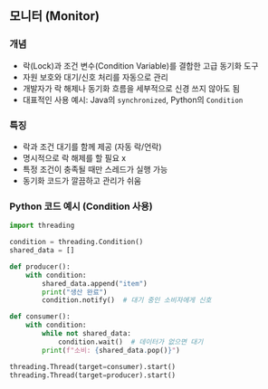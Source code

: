 ## 모니터 (Monitor)

### 개념
- 락(Lock)과 조건 변수(Condition Variable)를 결합한 고급 동기화 도구
- 자원 보호와 대기/신호 처리를 자동으로 관리
- 개발자가 락 해제나 동기화 흐름을 세부적으로 신경 쓰지 않아도 됨
- 대표적인 사용 예시: Java의 `synchronized`, Python의 `Condition`

### 특징
- 락과 조건 대기를 함께 제공 (자동 락/언락)
- 명시적으로 락 해제를 할 필요 x
- 특정 조건이 충족될 때만 스레드가 실행 가능
- 동기화 코드가 깔끔하고 관리가 쉬움

### Python 코드 예시 (Condition 사용)
```python
import threading

condition = threading.Condition()
shared_data = []

def producer():
    with condition:
        shared_data.append("item")
        print("생산 완료")
        condition.notify()  # 대기 중인 소비자에게 신호

def consumer():
    with condition:
        while not shared_data:
            condition.wait()  # 데이터가 없으면 대기
        print(f"소비: {shared_data.pop()}")

threading.Thread(target=consumer).start()
threading.Thread(target=producer).start()
